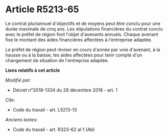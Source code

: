 # Article R5213-65

Le contrat pluriannuel d'objectifs et de moyens peut être conclu pour une durée maximale de cinq ans. Les stipulations
financières du contrat conclu avec le préfet de région font l'objet d'avenants annuels. Chaque avenant fixe le montant des
aides financières affectées à l'entreprise adaptée.

Le préfet de région peut réviser en cours d'année par voie d'avenant, à la hausse ou à la baisse, les aides affectées pour
tenir compte d'un changement de situation de l'entreprise adaptée.

**Liens relatifs à cet article**

_Modifié par_:

  - Décret n°2018-1334 du 28 décembre 2018 - art. 1

_Cite_:

  - Code du travail - art. L5213-13

_Anciens textes_:

  - Code du travail - art. R323-62 al 1 (Ab)
